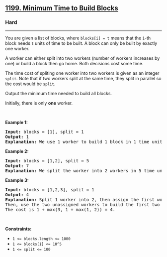 <h2><a href="https://leetcode.com/problems/minimum-time-to-build-blocks/">1199. Minimum Time to Build Blocks</a></h2><h3>Hard</h3><hr><div><p>You are given a list of blocks, where <code>blocks[i] = t</code> means that the&nbsp;<code>i</code>-th block needs&nbsp;<code>t</code>&nbsp;units of time to be built. A block can only be built by exactly one worker.</p>

<p>A worker can either split into two workers (number of workers increases by one) or build a block then go home. Both decisions cost some time.</p>

<p>The time cost of spliting one worker into two workers is&nbsp;given as an integer <code>split</code>. Note that if two workers split at the same time, they split in parallel so the cost would be&nbsp;<code>split</code>.</p>

<p>Output the minimum time needed to build all blocks.</p>

<p>Initially, there is only <strong>one</strong> worker.</p>

<p>&nbsp;</p>
<p><strong class="example">Example 1:</strong></p>

<pre><strong>Input:</strong> blocks = [1], split = 1
<strong>Output:</strong> 1
<strong>Explanation: </strong>We use 1 worker to build 1 block in 1 time unit.
</pre>

<p><strong class="example">Example 2:</strong></p>

<pre><strong>Input:</strong> blocks = [1,2], split = 5
<strong>Output:</strong> 7
<strong>Explanation: </strong>We split the worker into 2 workers in 5 time units then assign each of them to a block so the cost is 5 + max(1, 2) = 7.
</pre>

<p><strong class="example">Example 3:</strong></p>

<pre><strong>Input:</strong> blocks = [1,2,3], split = 1
<strong>Output:</strong> 4
<strong>Explanation: </strong>Split 1 worker into 2, then assign the first worker to the last block and split the second worker into 2.
Then, use the two unassigned workers to build the first two blocks.
The cost is 1 + max(3, 1 + max(1, 2)) = 4.
</pre>

<p>&nbsp;</p>
<p><strong>Constraints:</strong></p>

<ul>
	<li><code>1 &lt;= blocks.length &lt;= 1000</code></li>
	<li><code>1 &lt;= blocks[i] &lt;= 10^5</code></li>
	<li><code>1 &lt;= split &lt;= 100</code></li>
</ul>
</div>